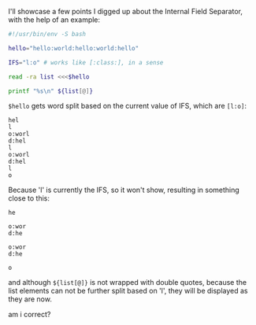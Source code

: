I'll showcase a few points I digged up about the Internal Field Separator, with the help of an example:

```bash
#!/usr/bin/env -S bash

hello="hello:world:hello:world:hello"

IFS="l:o" # works like [:class:], in a sense

read -ra list <<<$hello

printf "%s\n" ${list[@]}
```

`$hello` gets word split based on the current value of IFS, which are `[l:o]`:

```
hel
l
o:worl
d:hel
l
o:worl
d:hel
l
o
```

Because 'l' is currently the IFS, so it won't show, resulting in something close to this:

```
he

o:wor
d:he

o:wor
d:he

o
```

and although `${list[@]}` is not wrapped with double quotes, because the list elements can not be further split based on 'l', they will be displayed as they are now.

am i correct?

